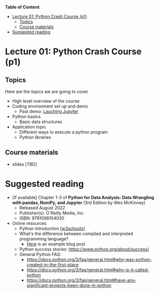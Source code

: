 **Table of Content**
- [Lecture 01: Python Crash Course (p1)](#lecture-01-python-crash-course-p1)
  - [Topics](#topics)
  - [Course materials](#course-materials)
- [Suggested reading](#suggested-reading)

# Lecture 01: Python Crash Course (p1)

## Topics
Here are the topics we are going to cover
* High level overview of the course
* Coding environment set up and demo
  * Past demo: [Lauching Jupyter](https://www.youtube.com/watch?v=MuCePGhLI9A)
* Python basics
  * Basic data structures
* Application topic
  * Different ways to execute a python program
  * Python libraries

## Course materials
* slides [TBD]

# Suggested reading
* [If available] Chapter 1-3 of **Python for Data Analysis: Data Wrangling with pandas, NumPy, and Jupyter** (3rd Edition by Wes McKinney)
  * Released August 2022
  * Publisher(s): O'Reilly Media, Inc.
  * ISBN: 9781098104030
* Online resources
  * Python introduction [[w3schools](https://www.w3schools.com/python/python_intro.asp)]
  * What's the difference between compiled and interpreted programming language?
    * [Here](https://www.freecodecamp.org/news/compiled-versus-interpreted-languages/) is an example blog post
  * Python success stories: https://www.python.org/about/success/
  * General Python FAQ: 
    * https://docs.python.org/3/faq/general.html#why-was-python-created-in-the-first-place
    * https://docs.python.org/3/faq/general.html#why-is-it-called-python
    * https://docs.python.org/3/faq/general.html#have-any-significant-projects-been-done-in-python
